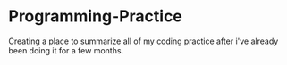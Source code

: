 # Programming-Practice

Creating a place to summarize all of my coding practice after i've already been doing it for a few months.
